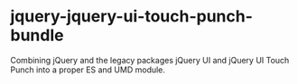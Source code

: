 # jquery-jquery-ui-touch-punch-bundle
Combining jQuery and the legacy packages jQuery UI and jQuery UI Touch Punch into a proper ES and UMD module.
